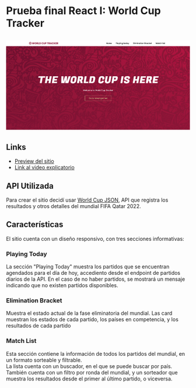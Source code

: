 # Prueba final React I: World Cup Tracker

## ![Screenshot de World Cup Tracker](./public/assets/img/screenshot.png)

## Links

- [Preview del sitio](https://worldcuptracker.netlify.app)
- [Link al video explicatorio](https://youtu.be/rHlAtsd_QjU)

## API Utilizada

Para crear el sitio decidí usar [World Cup JSON](https://worldcupjson.net/), API que registra los resultados y otros detalles del mundial FIFA Qatar 2022.

## Características

El sitio cuenta con un diseño responsivo, con tres secciones informativas:

### Playing Today

La sección "Playing Today" muestra los partidos que se encuentran agendados para el día de hoy, accediento desde el endpoint de partidos diarios de la API. En el caso de no haber partidos, se mostrará un mensaje indicando que no existen partidos disponibles.

### Elimination Bracket

Muestra el estado actual de la fase eliminatoria del mundial. Las card muestran los estados de cada partido, los países en competencia, y los resultados de cada partido

### Match List

Esta sección contiene la información de todos los partidos del mundial, en un formato sorteable y filtrable. <br>
La lista cuenta con un buscador, en el que se puede buscar por país. También cuenta con un filtro por ronda del mundial, y un sorteador que muestra los resultados desde el primer al último partido, o viceversa.
